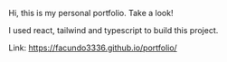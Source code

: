 Hi, this is my personal portfolio. Take a look!

I used react, tailwind and typescript to build this project.

Link: https://facundo3336.github.io/portfolio/
